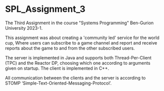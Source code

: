 # SPL_Assignment_3
The Third Assignment in the course "Systems Programming" Ben-Gurion University 2023-1.

This assignment was about creating a 'community led' service for the world cup,
Where users can subscribe to a game channel and report and receive reports
about the game to and from the other subscribed users.

The server is implemented in Java and supports both Thread-Per-Client (TPC) and the Reactor DP,
choosing which one according to arguments given on startup. 
The client is implemented in C++.

All communication between the clients and the server is according to
STOMP ‘Simple-Text-Oriented-Messaging-Protocol’.
